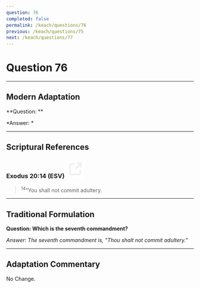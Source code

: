 ```yaml
---
question: 76
completed: false
permalink: /keach/questions/76
previous: /keach/questions/75
next: /keach/questions/77
---
```

# Question 76

---
## Modern Adaptation
**Question: **

*Answer: *

---
## Scriptural References
### Exodus 20:14 (ESV) <a href="https://biblegateway.com/passage/?search=Exodus+20%3A14&version=ESV"><img src="/assets/svg/link.svg"/></a>
> <sup>14</sup>“You shall not commit adultery.


---
## Traditional Formulation
**Question: Which is the seventh commandment?**

*Answer: The seventh commandment is, "Thou shalt not commit adultery."*

---
## Adaptation Commentary
No Change.
